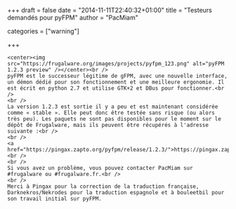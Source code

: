 
+++
draft = false
date = "2014-11-11T22:40:32+01:00"
title = "Testeurs demandés pour pyFPM"
author = "PacMiam"

categories = ["warning"]

+++

    <center><img src="https://frugalware.org/images/projects/pyfpm_123.png" alt="pyFPM 1.2.3 preview" /></center><br />
    pyFPM est le successeur légitime de gFPM, avec une nouvelle interface, un démon dédié pour son fonctionnement et une meilleure ergonomie. Il est écrit en python 2.7 et utilise GTK+2 et DBus pour fonctionner.<br />
    <br />
    La version 1.2.3 est sortie il y a peu et est maintenant considérée comme « stable ». Elle peut donc être testée sans risque (ou alors très peu). Les paquets ne sont pas disponibles pour le moment sur le dépôt de Frugalware, mais ils peuvent être récupérés à l'adresse suivante :<br />
    <br />
    <a href="https://pingax.zapto.org/pyfpm/release/1.2.3/">https://pingax.zapto.org/pyfpm/release/1.2.3/</a><br />
    <br />
    Si vous avez un problème, vous pouvez contacter PacMiam sur #frugalware ou #frugalware.fr.<br />
    <br />
    Merci à Pingax pour la correction de la traduction française, Darknekros/Nekrodes pour la traduction espagnole et à bouleetbil pour son travail initial sur pyFPM.
    
    